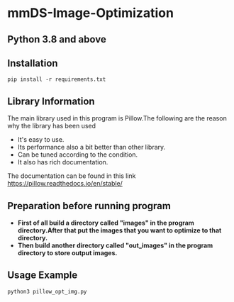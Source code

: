 # mmDS-Image-Optimization

## Python 3.8 and above

## Installation 

```
pip install -r requirements.txt
```

## Library Information

The main library used in this program is Pillow.The following are the reason why the library has been used

- It's easy to use.
- Its performance also a bit better than other library.
- Can be tuned according to the condition.
- It also has rich documentation.

The documentation can be found in this link https://pillow.readthedocs.io/en/stable/

## Preparation before running program

* **First of all build a directory called "images" in the program directory.After that put the images that you want to optimize to that directory.**
* **Then build another directory called "out_images" in the program directory to store output images.**

## Usage Example 

```
python3 pillow_opt_img.py
```






